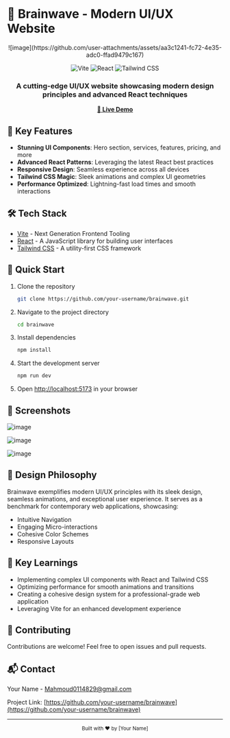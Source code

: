 # 🚀 Brainwave - Modern UI/UX Website

<div align="center">
![image](https://github.com/user-attachments/assets/aa3c1241-fc72-4e35-adc0-ffad9479c167)

  <p>
    <img src="https://img.shields.io/badge/-Vite-646CFF?style=for-the-badge&logo=vite&logoColor=white" alt="Vite" />
    <img src="https://img.shields.io/badge/-React-61DAFB?style=for-the-badge&logo=react&logoColor=black" alt="React" />
    <img src="https://img.shields.io/badge/-Tailwind_CSS-06B6D4?style=for-the-badge&logo=tailwindcss&logoColor=white" alt="Tailwind CSS" />
  </p>

  <h3>A cutting-edge UI/UX website showcasing modern design principles and advanced React techniques</h3>

  <a href="https://brainwave-mnd.netlify.app/" target="_blank"><strong>🔗 Live Demo</strong></a>
</div>

## 🌟 Key Features

- **Stunning UI Components**: Hero section, services, features, pricing, and more
- **Advanced React Patterns**: Leveraging the latest React best practices
- **Responsive Design**: Seamless experience across all devices
- **Tailwind CSS Magic**: Sleek animations and complex UI geometries
- **Performance Optimized**: Lightning-fast load times and smooth interactions

## 🛠️ Tech Stack

- [Vite](https://vitejs.dev/) - Next Generation Frontend Tooling
- [React](https://reactjs.org/) - A JavaScript library for building user interfaces
- [Tailwind CSS](https://tailwindcss.com/) - A utility-first CSS framework

## 🚀 Quick Start

1. Clone the repository
   ```sh
   git clone https://github.com/your-username/brainwave.git
   ```
2. Navigate to the project directory
   ```sh
   cd brainwave
   ```
3. Install dependencies
   ```sh
   npm install
   ```
4. Start the development server
   ```sh
   npm run dev
   ```
5. Open [http://localhost:5173](http://localhost:5173) in your browser

## 📸 Screenshots

![image](https://github.com/user-attachments/assets/3bcc293f-1ab9-4e5b-8cac-e2e7cee6fb29)

![image](https://github.com/user-attachments/assets/d5ba7ede-3012-40d3-bf14-ba59a3dfda68)

![image](https://github.com/user-attachments/assets/5058aa19-c016-4acd-a678-7ff7aa4bd17b)



## 🎨 Design Philosophy

Brainwave exemplifies modern UI/UX principles with its sleek design, seamless animations, and exceptional user experience. It serves as a benchmark for contemporary web applications, showcasing:

- Intuitive Navigation
- Engaging Micro-interactions
- Cohesive Color Schemes
- Responsive Layouts

## 🧠 Key Learnings

- Implementing complex UI components with React and Tailwind CSS
- Optimizing performance for smooth animations and transitions
- Creating a cohesive design system for a professional-grade web application
- Leveraging Vite for an enhanced development experience

## 🤝 Contributing

Contributions are welcome! Feel free to open issues and pull requests.

## 📬 Contact

Your Name - [Mahmoud0114829@gmail.com](mailto:Mahmoud0114829@gmail.com)

Project Link: [https://github.com/your-username/brainwave](https://github.com/your-username/brainwave)

---

<div align="center">
  <sub>Built with ❤️ by [Your Name]</sub>
</div>
